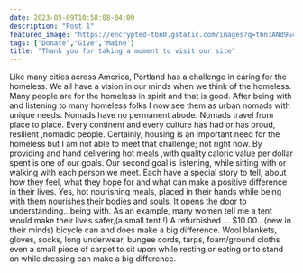 ```yaml
---
date: 2023-05-09T10:58:08-04:00
description: "Post 1"
featured_image: "https://encrypted-tbn0.gstatic.com/images?q=tbn:ANd9GcTMM-W1nKQwBUrZrwNfcFPs899bMuxDlIKAYQ&usqp=CAU"
tags: ["Donate","Give",'Maine']
title: "Thank you for taking a moment to visit our site"
---
```



Like many cities across America, Portland has a challenge in caring for the homeless. We all have a vision in our minds when we think of the homeless. Many people are for the homeless in spirit and that is good. After being with and listening to many homeless folks I now see them as urban nomads with unique needs. Nomads have no permanent abode. Nomads travel from place to place. Every continent and every culture has had or has proud, resilient ,nomadic people. Certainly, housing is an important need for the homeless but I am not able to meet that challenge; not right now. By providing and hand delivering hot meals ,with quality caloric value per dollar spent is one of our goals. Our second goal is listening, while sitting with or walking with each person we meet. Each have a special story to tell, about how they feel, what they hope for and what can make a positive difference in their lives. Yes, hot nourishing meals, placed in their hands while being with them nourishes their bodies and souls. It opens the door to understanding...being with. As an example, many women tell me a tent would make their lives safer,(a small tent !) A refurbished ... $10.00...(new in their minds) bicycle can and does make a big difference. Wool blankets, gloves, socks, long underwear, bungee cords, tarps, foam/ground cloths even a small piece of carpet to sit upon while resting or eating or to stand on while dressing can make a big difference. 